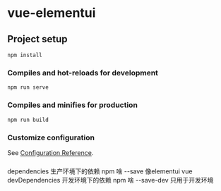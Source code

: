 # vue-elementui

## Project setup
```
npm install
```

### Compiles and hot-reloads for development
```
npm run serve
```

### Compiles and minifies for production
```
npm run build
```

### Customize configuration
See [Configuration Reference](https://cli.vuejs.org/config/).

###
dependencies  生产环境下的依赖 npm 啥 --save    像elementui vue
devDependencies  开发环境下的依赖  npm 啥 --save-dev  只用于开发环境
